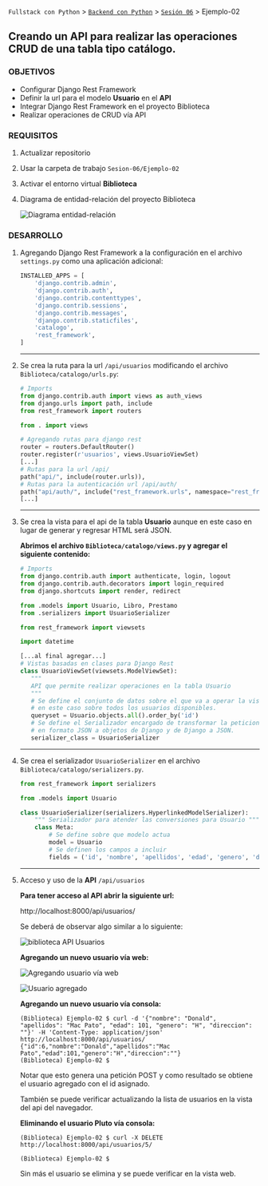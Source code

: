 `Fullstack con Python` > [`Backend con Python`](../../Readme.md) > [`Sesión 06`](../Readme.md) > Ejemplo-02
## Creando un API para realizar las operaciones CRUD de una tabla tipo catálogo.

### OBJETIVOS
- Configurar Django Rest Framework
- Definir la url para el modelo __Usuario__ en el __API__
- Integrar Django Rest Framework en el proyecto Biblioteca
- Realizar operaciones de CRUD vía API

### REQUISITOS
1. Actualizar repositorio
1. Usar la carpeta de trabajo `Sesion-06/Ejemplo-02`
1. Activar el entorno virtual __Biblioteca__
1. Diagrama de entidad-relación del proyecto Biblioteca

   ![Diagrama entidad-relación](assets/biblioteca-diagrama-modelo-er.jpg)

### DESARROLLO
1. Agregando Django Rest Framework a la configuración en el archivo `settings.py` como una aplicación adicional:

   ```python
   INSTALLED_APPS = [
       'django.contrib.admin',
       'django.contrib.auth',
       'django.contrib.contenttypes',
       'django.contrib.sessions',
       'django.contrib.messages',
       'django.contrib.staticfiles',
       'catalogo',
       'rest_framework',
   ]
   ```
   ***

1. Se crea la ruta para la url `/api/usuarios` modificando el archivo `Biblioteca/catalogo/urls.py`:

   ```python
   # Imports
   from django.contrib.auth import views as auth_views
   from django.urls import path, include
   from rest_framework import routers

   from . import views

   # Agregando rutas para django rest
   router = routers.DefaultRouter()
   router.register(r'usuarios', views.UsuarioViewSet)
   [...]
   # Rutas para la url /api/
   path("api/", include(router.urls)),
   # Rutas para la autenticación url /api/auth/
   path("api/auth/", include("rest_framework.urls", namespace="rest_framework")),
   [...]
   ```
   ***

1. Se crea la vista para el api de la tabla __Usuario__ aunque en este caso en lugar de generar y regresar HTML será JSON.

   __Abrimos el archivo `Biblioteca/catalogo/views.py` y agregar el siguiente contenido:__

   ```python
   # Imports
   from django.contrib.auth import authenticate, login, logout
   from django.contrib.auth.decorators import login_required
   from django.shortcuts import render, redirect

   from .models import Usuario, Libro, Prestamo
   from .serializers import UsuarioSerializer

   from rest_framework import viewsets

   import datetime

   [...al final agregar...]
   # Vistas basadas en clases para Django Rest
   class UsuarioViewSet(viewsets.ModelViewSet):
      """
      API que permite realizar operaciones en la tabla Usuario
      """
      # Se define el conjunto de datos sobre el que va a operar la vista,
      # en este caso sobre todos los usuarios disponibles.
      queryset = Usuario.objects.all().order_by('id')
      # Se define el Serializador encargado de transformar la peticiones
      # en formato JSON a objetos de Django y de Django a JSON.
      serializer_class = UsuarioSerializer
   ```
   ***

1. Se crea el serializador `UsuarioSerializer` en el archivo `Biblioteca/catalogo/serializers.py`.

   ```python
   from rest_framework import serializers

   from .models import Usuario

   class UsuarioSerializer(serializers.HyperlinkedModelSerializer):
       """ Serializador para atender las conversiones para Usuario """
       class Meta:
           # Se define sobre que modelo actua
           model = Usuario
           # Se definen los campos a incluir
           fields = ('id', 'nombre', 'apellidos', 'edad', 'genero', 'direccion')
   ```
   ***

1. Acceso y uso de la __API__ `/api/usuarios`

   __Para tener acceso al API abrir la siguiente url:__

   http://localhost:8000/api/usuarios/

   Se deberá de observar algo similar a lo siguiente:

   ![biblioteca API Usuarios](assets/api-usuarios-01.png)

   __Agregando un nuevo usuario vía web:__

   ![Agregando usuario vía web](assets/api-usuarios-02.png)

   ![Usuario agregado](assets/api-usuarios-03.png)

   __Agregando un nuevo usuario vía consola:__

   ```console
   (Biblioteca) Ejemplo-02 $ curl -d '{"nombre": "Donald", "apellidos": "Mac Pato", "edad": 101, "genero": "H", "direccion": ""}' -H 'Content-Type: application/json' http://localhost:8000/api/usuarios/
   {"id":6,"nombre":"Donald","apellidos":"Mac Pato","edad":101,"genero":"H","direccion":""}
   (Biblioteca) Ejemplo-02 $
   ```
   Notar que esto genera una petición POST y como resultado se obtiene el usuario agregado con el id asignado.

   También se puede verificar actualizando la lista de usuarios en la vista del api del navegador.

   __Eliminando el usuario Pluto vía consola:__

   ```console
   (Biblioteca) Ejemplo-02 $ curl -X DELETE http://localhost:8000/api/usuarios/5/

   (Biblioteca) Ejemplo-02 $
   ```
   Sin más el usuario se elimina y se puede verificar en la vista web.
